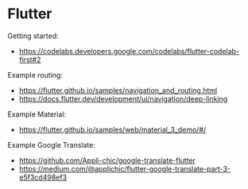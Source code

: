 # Flutter

Getting started:
- https://codelabs.developers.google.com/codelabs/flutter-codelab-first#2

Example routing:
- https://flutter.github.io/samples/navigation_and_routing.html
- https://docs.flutter.dev/development/ui/navigation/deep-linking

Example Material:
- https://flutter.github.io/samples/web/material_3_demo/#/

Example Google Translate:
- https://github.com/Appli-chic/google-translate-flutter
- https://medium.com/@applichic/flutter-google-translate-part-3-e5f3cd498ef3
